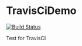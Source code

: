 # TravisCiDemo

[![Build Status](https://travis-ci.org/LionelWei/TravisCiDemo.svg?branch=master)](https://travis-ci.org/LionelWei/TravisCiDemo/)

Test for TravisCI
